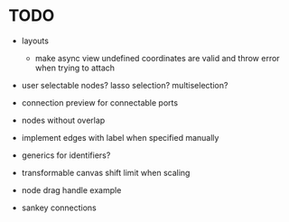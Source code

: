 # TODO

- layouts

  - make async view
    undefined coordinates are valid and throw error when trying to attach

- user selectable nodes? lasso selection? multiselection?
- connection preview for connectable ports
- nodes without overlap

- implement edges with label when specified manually
- generics for identifiers?
- transformable canvas shift limit when scaling
- node drag handle example
- sankey connections
